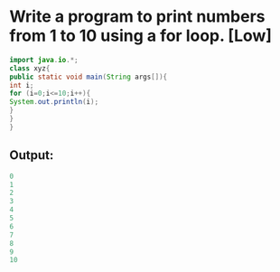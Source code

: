 # Write a program to print numbers from 1 to 10 using a for loop. [Low]

```java
import java.io.*;
class xyz{
public static void main(String args[]){
int i;
for (i=0;i<=10;i++){
System.out.println(i);
}
}
}
```
## Output:
```java
0
1
2
3
4
5
6
7
8
9
10
```
